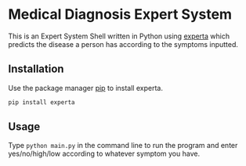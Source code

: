 # Medical Diagnosis Expert System

This is an Expert System Shell written in Python using [experta](https://pypi.org/project/experta/) which predicts the disease a person has according to the symptoms inputted.

## Installation

Use the package manager [pip](https://pip.pypa.io/en/stable/) to install experta.

```bash
pip install experta
```

## Usage

Type ```python main.py``` in the command line to run the program and enter yes/no/high/low according to whatever symptom you have.